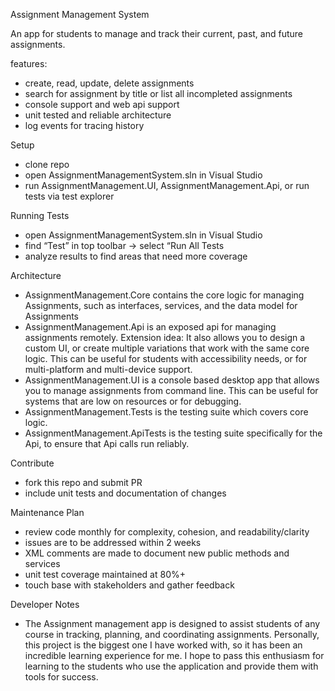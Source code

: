 Assignment Management System

An app for students to manage and track their current, past, and future assignments.

features:
- create, read, update, delete assignments
- search for assignment by title or list all incompleted assignments
- console support and web api support
- unit tested and reliable architecture
- log events for tracing history

Setup
- clone repo
- open AssignmentManagementSystem.sln in Visual Studio
- run AssignmentManagement.UI, AssignmentManagement.Api, or run tests via test explorer

Running Tests
- open AssignmentManagementSystem.sln in Visual Studio
- find “Test” in top toolbar -> select “Run All Tests
- analyze results to find areas that need more coverage

Architecture
- AssignmentManagement.Core contains the core logic for managing Assignments, such as interfaces, services, and the data model for Assignments
- AssignmentManagement.Api is an exposed api for managing assignments remotely. Extension idea: It also allows you to design a custom UI, or create multiple variations that work with the same core logic. This can be useful for students with accessibility needs, or for multi-platform and multi-device support.
- AssignmentManagement.UI is a console based desktop app that allows you to manage assignments from command line. This can be useful for systems that are low on resources or for debugging.
- AssignmentManagement.Tests is the testing suite which covers core logic.
- AssignmentManagement.ApiTests is the testing suite specifically for the Api, to ensure that Api calls run reliably.

Contribute
- fork this repo and submit PR
- include unit tests and documentation of changes

Maintenance Plan
- review code monthly for complexity, cohesion, and readability/clarity
- issues are to be addressed within 2 weeks
- XML comments are made to document new public methods and services
- unit test coverage maintained at 80%+
- touch base with stakeholders and gather feedback 

Developer Notes
- The Assignment management app is designed to assist students of any course in tracking, planning, and coordinating assignments. Personally, this project is the biggest one I have worked with, so it has been an incredible learning experience for me. I hope to pass this enthusiasm for learning to the students who use the application and provide them with tools for success.
